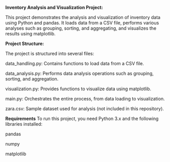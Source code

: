 **Inventory Analysis and Visualization Project:**

This project demonstrates the analysis and visualization of inventory data using Python and pandas. It loads data from a CSV file, performs various analyses such as grouping, sorting, and aggregating, and visualizes the results using matplotlib.

**Project Structure:**

The project is structured into several files:

data_handling.py: Contains functions to load data from a CSV file.

data_analysis.py: Performs data analysis operations such as grouping, sorting, and aggregation.

visualization.py: Provides functions to visualize data using matplotlib.

main.py: Orchestrates the entire process, from data loading to visualization.

zara.csv: Sample dataset used for analysis (not included in this repository).




**Requirements**
To run this project, you need Python 3.x and the following libraries installed:

pandas

numpy

matplotlib
